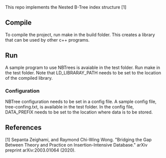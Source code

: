 This repo implements the Nested B-Tree index structure [1]

## Compile
To compile the project, run make in the build folder. This creates a library that can be used by other c++ programs. 
## Run
A sample program to use NBTrees is avaiable in the test folder. Run make in the test folder. Note that LD_LIBRARAY_PATH needs to be set to the location of the compiled library. 

### Configuration
NBTree configuration needs to be set in a config file. A sample config file, tree-confing.txt, is available in the test folder. In the config file, DATA_PREFIX needs to be set to the location where data is to be stored.

## References
[1] Sepanta Zeighami, and Raymond Chi-Wing Wong. "Bridging the Gap Between Theory and Practice on Insertion-Intensive Database." arXiv preprint arXiv:2003.01064 (2020).

